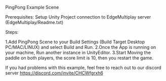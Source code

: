PingPong Example Scene

Prerequisites:
Setup Unity Project connection to EdgeMultiplay server (EdgeMultiplay/Readme.txt)

Steps:

1.Add PingPong Scene to your Build Settings (Build Target Desktop PC/MAC/LINUX) and select Build and Run.
2.Once the App is running on your machine, Run another instance in UnityEditor.
3.Start Moving the paddle on both players, the score limit is 10, then you restart the game.

If you had problems with this example, feel free to reach out to our discord server
https://discord.com/invite/CHCWfgrxh6 